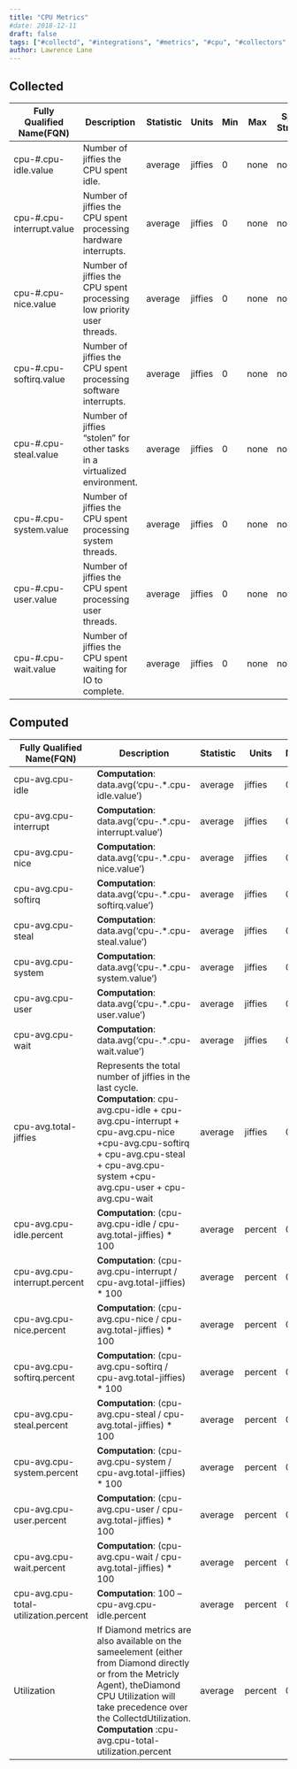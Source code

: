 ```yaml
---
title: "CPU Metrics"
#date: 2018-12-11
draft: false
tags: ["#collectd", "#integrations", "#metrics", "#cpu", "#collectors" ]
author: Lawrence Lane
---
```


## Collected

| Fully Qualified Name(FQN) | Description                                                              | Statistic | Units   | Min | Max  | Sparse Data Strategy(SDS) | BASE | CORR | UTIL |
|---------------------------|--------------------------------------------------------------------------|-----------|---------|-----|------|---------------------------|------|------|------|
| cpu-#.cpu-idle.value      | Number of jiffies the CPU spent idle.                                    | average   | jiffies | 0   | none | none                      | yes  | no   | no   |
| cpu-#.cpu-interrupt.value | Number of jiffies the CPU spent processing hardware interrupts.          | average   | jiffies | 0   | none | none                      | yes  | no   | no   |
| cpu-#.cpu-nice.value      | Number of jiffies the CPU spent processing low priority user threads.    | average   | jiffies | 0   | none | none                      | yes  | no   | no   |
| cpu-#.cpu-softirq.value   | Number of jiffies the CPU spent processing software interrupts.          | average   | jiffies | 0   | none | none                      | yes  | no   | no   |
| cpu-#.cpu-steal.value     | Number of jiffies “stolen” for other tasks in a virtualized environment. | average   | jiffies | 0   | none | none                      | yes  | no   | no   |
| cpu-#.cpu-system.value    | Number of jiffies the CPU spent processing system threads.               | average   | jiffies | 0   | none | none                      | yes  | no   | no   |
| cpu-#.cpu-user.value      | Number of jiffies the CPU spent processing user threads.                 | average   | jiffies | 0   | none | none                      | yes  | no   | no   |
| cpu-#.cpu-wait.value      | Number of jiffies the CPU spent waiting for IO to complete.              | average   | jiffies | 0   | none | none                      | yes  | no   | no   |

## Computed

| Fully Qualified Name(FQN)             | Description                                                                                                                                                                                                                                        | Statistic | Units   | Min | Max  | BASE | CORR | UTIL |
|---------------------------------------|----------------------------------------------------------------------------------------------------------------------------------------------------------------------------------------------------------------------------------------------------|-----------|---------|-----|------|------|------|------|
| cpu-avg.cpu-idle                      | **Computation**: data.avg(‘cpu-.*.cpu-idle.value’)                                                                                                                                                                                                      | average   | jiffies | 0   | none | no   | no   | no   |
| cpu-avg.cpu-interrupt                 | **Computation**: data.avg(‘cpu-.*.cpu-interrupt.value’)                                                                                                                                                                                                 | average   | jiffies | 0   | none | no   | no   | no   |
| cpu-avg.cpu-nice                      | **Computation**: data.avg(‘cpu-.*.cpu-nice.value’)                                                                                                                                                                                                       | average   | jiffies | 0   | none | no   | no   | no   |
| cpu-avg.cpu-softirq                   | **Computation**: data.avg(‘cpu-.*.cpu-softirq.value’)                                                                                                                                                                                                   | average   | jiffies | 0   | none | no   | no   | no   |
| cpu-avg.cpu-steal                     | **Computation**: data.avg(‘cpu-.*.cpu-steal.value’)                                                                                                                                                                                                     | average   | jiffies | 0   | none | no   | no   | no   |
| cpu-avg.cpu-system                    | **Computation**: data.avg(‘cpu-.*.cpu-system.value’)                                                                                                                                                                                                    | average   | jiffies | 0   | none | no   | no   | no   |
| cpu-avg.cpu-user                      | **Computation**: data.avg(‘cpu-.*.cpu-user.value’)                                                                                                                                                                                                      | average   | jiffies | 0   | none | no   | no   | no   |
| cpu-avg.cpu-wait                      | **Computation**: data.avg(‘cpu-.*.cpu-wait.value’)                                                                                                                                                                                                      | average   | jiffies | 0   | none | no   | no   | no   |
| cpu-avg.total-jiffies                 | Represents the total number of jiffies in the last cycle. **Computation**: cpu-avg.cpu-idle + cpu-avg.cpu-interrupt + cpu-avg.cpu-nice +cpu-avg.cpu-softirq + cpu-avg.cpu-steal + cpu-avg.cpu-system +cpu-avg.cpu-user + cpu-avg.cpu-wait                | average   | jiffies | 0   | none | no   | no   | no   |
| cpu-avg.cpu-idle.percent              | **Computation**: (cpu-avg.cpu-idle / cpu-avg.total-jiffies) * 100                                                                                                                                                                                       | average   | percent | 0   | 100  | yes  | yes  | no   |
| cpu-avg.cpu-interrupt.percent         | **Computation**: (cpu-avg.cpu-interrupt / cpu-avg.total-jiffies) * 100                                                                                                                                                                                  | average   | percent | 0   | 100  | yes  | yes  | no   |
| cpu-avg.cpu-nice.percent              | **Computation**: (cpu-avg.cpu-nice / cpu-avg.total-jiffies) * 100                                                                                                                                                                                       | average   | percent | 0   | 100  | yes  | yes  | no   |
| cpu-avg.cpu-softirq.percent           | **Computation**: (cpu-avg.cpu-softirq / cpu-avg.total-jiffies) * 100                                                                                                                                                                                    | average   | percent | 0   | 100  | yes  | yes  | no   |
| cpu-avg.cpu-steal.percent             | **Computation**: (cpu-avg.cpu-steal / cpu-avg.total-jiffies) * 100                                                                                                                                                                                      | average   | percent | 0   | 100  | yes  | yes  | no   |
| cpu-avg.cpu-system.percent            | **Computation**: (cpu-avg.cpu-system / cpu-avg.total-jiffies) * 100                                                                                                                                                                                     | average   | percent | 0   | 100  | yes  | yes  | no   |
| cpu-avg.cpu-user.percent              | **Computation**: (cpu-avg.cpu-user / cpu-avg.total-jiffies) * 100                                                                                                                                                                                       | average   | percent | 0   | 100  | yes  | yes  | yes  |
| cpu-avg.cpu-wait.percent              | **Computation**: (cpu-avg.cpu-wait / cpu-avg.total-jiffies) * 100                                                                                                                                                                                       | average   | percent | 0   | 100  | yes  | yes  | no   |
| cpu-avg.cpu-total-utilization.percent | **Computation**: 100 – cpu-avg.cpu-idle.percent                                                                                                                                                                                                         | average   | percent | 0   | 100  | yes  | yes  | yes  |
| Utilization                           | If Diamond metrics are also available on the sameelement (either from Diamond directly or from the Metricly Agent), theDiamond CPU Utilization will take precedence over the CollectdUtilization. **Computation** :cpu-avg.cpu-total-utilization.percent | average   | percent | 0   | 100  | yes  | no   | yes  |
